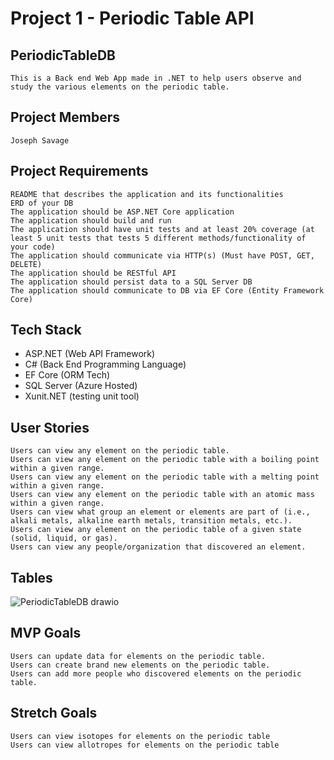 # Project 1 - Periodic Table API
## PeriodicTableDB
    This is a Back end Web App made in .NET to help users observe and study the various elements on the periodic table.

## Project Members
    Joseph Savage

## Project Requirements
    README that describes the application and its functionalities
    ERD of your DB
    The application should be ASP.NET Core application
    The application should build and run
    The application should have unit tests and at least 20% coverage (at least 5 unit tests that tests 5 different methods/functionality of your code)
    The application should communicate via HTTP(s) (Must have POST, GET, DELETE)
    The application should be RESTful API
    The application should persist data to a SQL Server DB
    The application should communicate to DB via EF Core (Entity Framework Core)

## Tech Stack
- ASP.NET (Web API Framework)
- C# (Back End Programming Language)
- EF Core (ORM Tech)
- SQL Server (Azure Hosted)
- Xunit.NET (testing unit tool)

## User Stories
    Users can view any element on the periodic table.
    Users can view any element on the periodic table with a boiling point within a given range.
    Users can view any element on the periodic table with a melting point within a given range.
    Users can view any element on the periodic table with an atomic mass within a given range.
    Users can view what group an element or elements are part of (i.e., alkali metals, alkaline earth metals, transition metals, etc.).
    Users can view any element on the periodic table of a given state (solid, liquid, or gas).
    Users can view any people/organization that discovered an element.

## Tables
![PeriodicTableDB drawio](https://github.com/user-attachments/assets/3bf80e19-d8eb-4d3f-bf82-4e739aed2716)


## MVP Goals
    Users can update data for elements on the periodic table.
    Users can create brand new elements on the periodic table.
    Users can add more people who discovered elements on the periodic table.

## Stretch Goals
    Users can view isotopes for elements on the periodic table
    Users can view allotropes for elements on the periodic table
